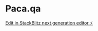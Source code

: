 # Paca.qa

[Edit in StackBlitz next generation editor ⚡️](https://stackblitz.com/~/github.com/Liyakath1995/Paca.qa)